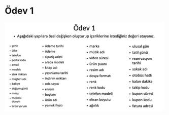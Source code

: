 # Ödev 1

![Odev](https://github.com/dogukaanatlar/techcareer.net-Android/blob/main/Odev1/Odev1.jpg)